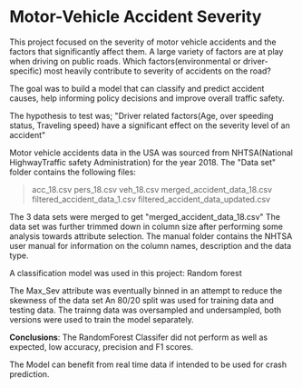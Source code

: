 # Motor-Vehicle Accident Severity 
This project focused on the severity of motor vehicle accidents and the factors that significantly affect them.
A large variety of factors are at play when driving on public roads. Which factors(environmental or driver-specific) most heavily contribute to severity of accidents on the road?

The goal was to build a model that can classify and predict accident causes, help informing policy decisions and improve overall traffic safety.

The hypothesis to test was; "Driver related factors(Age, over speeding status, Traveling speed) have a significant effect on the severity level of an accident"

Motor vehicle accidents data in the USA was sourced from NHTSA(National HighwayTraffic safety Administration) for the year 2018.
The "Data set" folder  contains the following files:
>  acc_18.csv
>  pers_18.csv
>  veh_18.csv
>  merged_accident_data_18.csv
>  filtered_accident_data_1.csv
>  filtered_accident_data_updated.csv

The 3 data sets were merged to get "merged_accident_data_18.csv"
The data set was further trimmed down in column size after performing some analysis towards attribute selection.
The manual folder contains the NHTSA user manual for information on the column names, description and the data type.

A classification model was used in this project:
Random forest

The Max_Sev attribute was eventually binned in an attempt to reduce the skewness of the data set
An 80/20 split was used for training data and testing data.
The trainng data was oversampled and undersampled, both versions were used to train the model separately.

**Conclusions**:
The RandomForest Classifer did not perform as well as expected, low accuracy, precision and F1 scores.

The Model can benefit from real time data if intended to be used for crash prediction.

